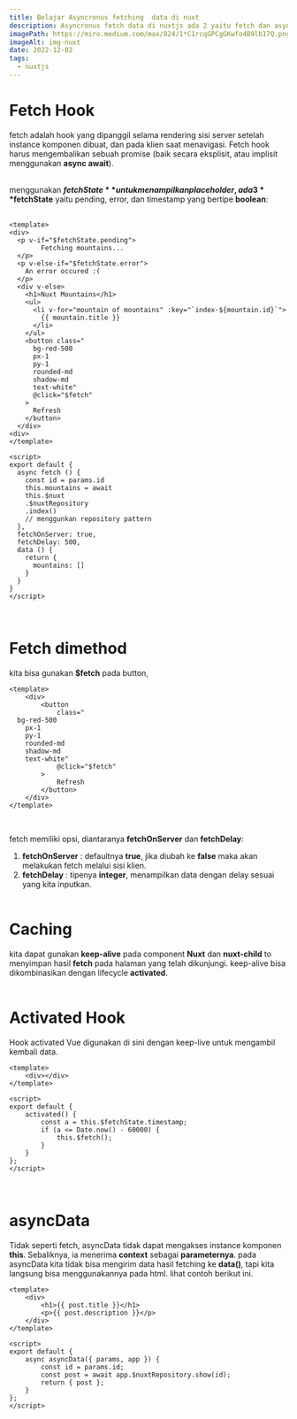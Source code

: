 ```yaml
---
title: Belajar Asyncronus fetching  data di nuxt
description: Asyncronus fetch data di nuxtjs ada 2 yaitu fetch dan asyncData
imagePath: https://miro.medium.com/max/824/1*C1rcqGPCgGKwfo4B9lb17Q.png
imageAlt: img-nuxt
date: 2022-12-02
tags:
  - nuxtjs
---
```


# Fetch Hook

fetch adalah hook yang dipanggil selama rendering sisi server setelah instance komponen dibuat, dan pada klien saat menavigasi. Fetch hook harus mengembalikan sebuah promise (baik secara eksplisit, atau implisit menggunakan **async await**). <br><br>

menggunakan **$fetchState** untuk menampilkan placeholder, ada 3 **$fetchState** yaitu pending, error, dan timestamp yang bertipe **boolean**: <br><br>

```vue
<template>
<div>
  <p v-if="$fetchState.pending">
        Fetching mountains...
  </p>
  <p v-else-if="$fetchState.error">
    An error occured :(
  </p>
  <div v-else>
    <h1>Nuxt Mountains</h1>
    <ul>
      <li v-for="mountain of mountains" :key="`index-${mountain.id}`">
        {{ mountain.title }}
      </li>
    </ul>
    <button class="
      bg-red-500
      px-1
      py-1
      rounded-md
      shadow-md
      text-white"
      @click="$fetch"
    >
      Refresh
    </button>
  </div>
<div>
</template>

<script>
export default {
  async fetch () {
    const id = params.id
    this.mountains = await
    this.$nuxt
    .$nuxtRepository
    .index()
    // menggunkan repository pattern
  },
  fetchOnServer: true,
  fetchDelay: 500,
  data () {
    return {
      mountains: []
    }
  }
}
</script>
```

<br>

# Fetch dimethod

kita bisa gunakan **$fetch** pada button, <br>

```vue
<template>
	<div>
		<button
			class="
  bg-red-500 
    px-1
    py-1
    rounded-md 
    shadow-md
    text-white"
			@click="$fetch"
		>
			Refresh
		</button>
	</div>
</template>
```

<br>

fetch memiliki opsi, diantaranya **fetchOnServer** dan **fetchDelay**: <br>

1. **fetchOnServer** : defaultnya **true**, jika diubah ke **false** maka akan melakukan fetch melalui sisi klien. <br>
2. **fetchDelay** : tipenya **integer**, menampilkan data dengan delay sesuai yang kita inputkan. <br><br>

# Caching

kita dapat gunakan **keep-alive** pada component **Nuxt** dan **nuxt-child** to menyimpan hasil **fetch** pada halaman yang telah dikunjungi. keep-alive bisa dikombinasikan dengan lifecycle **activated**. <br><br>

# Activated Hook

Hook activated Vue digunakan di sini dengan keep-live untuk mengambil kembali data.

```vue
<template>
	<div></div>
</template>

<script>
export default {
	activated() {
		const a = this.$fetchState.timestamp;
		if (a <= Date.now() - 60000) {
			this.$fetch();
		}
	}
};
</script>
```

<br>

# asyncData

Tidak seperti fetch, asyncData tidak dapat mengakses instance komponen **this**. Sebaliknya, ia menerima **context** sebagai **parameternya**. pada asyncData kita tidak bisa mengirim data hasil fetching ke **data()**, tapi kita langsung bisa menggunakannya pada html. lihat contoh berikut ini. <br>

```vue
<template>
	<div>
		<h1>{{ post.title }}</h1>
		<p>{{ post.description }}</p>
	</div>
</template>

<script>
export default {
	async asyncData({ params, app }) {
		const id = params.id;
		const post = await app.$nuxtRepository.show(id);
		return { post };
	}
};
</script>
```
